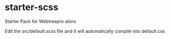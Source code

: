 # starter-scss


Starter Pack for Webtreepro skins

Edit the src/default.scss file and it will automatically compile into default.css
